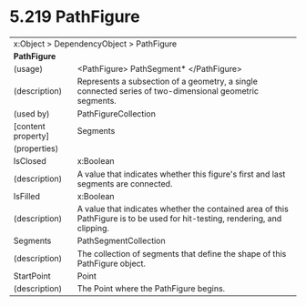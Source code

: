 <html dir="LTR" xmlns:mshelp="http://msdn.microsoft.com/mshelp" xmlns:ddue="http://ddue.schemas.microsoft.com/authoring/2003/5" xmlns:xlink="http://www.w3.org/1999/xlink" xmlns:tool="http://www.microsoft.com/tooltip">

<body>
 <input type="hidden" id="userDataCache" class="userDataStyle">
 <input type="hidden" id="hiddenScrollOffset">
 <img id="dropDownImage" style="display:none; height:0; width:0;" src="../local/drpdown.gif">
 <img id="dropDownHoverImage" style="display:none; height:0; width:0;" src="../local/drpdown_orange.gif">
 <img id="collapseImage" style="display:none; height:0; width:0;" src="../local/collapse.gif">
 <img id="expandImage" style="display:none; height:0; width:0;" src="../local/exp.gif">
 <img id="collapseAllImage" style="display:none; height:0; width:0;" src="../local/collall.gif">
 <img id="expandAllImage" style="display:none; height:0; width:0;" src="../local/expall.gif">
 <img id="copyImage" style="display:none; height:0; width:0;" src="../local/copycode.gif">
 <img id="copyHoverImage" style="display:none; height:0; width:0;" src="../local/copycodeHighlight.gif">
 <div id="header"><h1 class="heading">5.219 PathFigure</h1></div>

 <div id="mainSection">
 <div id="mainBody">
 <div id="allHistory" class="saveHistory" onsave="saveAll()" onload="loadAll()"></div>
 <p xmlns:wsd="http://wsdev.schemas.microsoft.com/authoring/2008/2" xmlns:msxsl="urn:schemas-microsoft-com:xslt" xmlns:script="urn:script" xmlns:build="urn:build">
 </p>
 <div id="sectionSection0" class="section" name="collapseableSection">
 <content xmlns="http://ddue.schemas.microsoft.com/authoring/2003/5" xmlns:wsd="http://wsdev.schemas.microsoft.com/authoring/2008/2" xmlns:msxsl="urn:schemas-microsoft-com:xslt" xmlns:script="urn:script" xmlns:build="urn:build">
 </content>
 </div>
 <div id="sectionSection1" class="section" name="collapseableSection">
 <content xmlns="http://ddue.schemas.microsoft.com/authoring/2003/5" xmlns:wsd="http://wsdev.schemas.microsoft.com/authoring/2008/2" xmlns:msxsl="urn:schemas-microsoft-com:xslt" xmlns:script="urn:script" xmlns:build="urn:build">
 <table class="ProtocolAuthoredTable" xmlns="">
 <tr><td colspan="2">
<mshelp:link keywords="55aacd72-e114-4aa1-b774-3f7ded5e1f7d" tabindex="0">x:Object</mshelp:link> &gt; <mshelp:link keywords="c4d521a5-4c74-448c-997c-0e9e9c99e9b7" tabindex="0">DependencyObject</mshelp:link> &gt; <mshelp:link keywords="0bc2301c-e903-44fc-ba0d-d062519b904c" tabindex="0">PathFigure</mshelp:link> </td>
 </tr>
 <tr><td colspan="2">
 <b>PathFigure</b> </td>
 </tr>
 <tr><td><div class="indent0">(usage)</div></td>
 <td>&lt;PathFigure&gt; <mshelp:link keywords="9cbce285-fe5f-485d-bb2a-5a0d5bc1a91f" tabindex="0">PathSegment</mshelp:link>* &lt;/PathFigure&gt;</td>
 </tr>
 <tr><td><div class="indent0">(description)</div></td>
 <td>Represents a subsection of a geometry, a single connected series of two-dimensional geometric segments.</td>
 </tr>
 <tr><td><div class="indent0">(used by)</div></td>
 <td><mshelp:link keywords="f34b6002-3e98-4e3a-bbb7-d8604665687d" tabindex="0">PathFigureCollection</mshelp:link></td>
 </tr>
 <tr><td><div class="indent0">[content property]</div></td>
 <td><mshelp:link keywords="0bc2301c-e903-44fc-ba0d-d062519b904c" tabindex="0">Segments</mshelp:link></td>
 </tr>
 <tr><td><div class="indent0">(properties)</div></td>
 <td></td>
 </tr>
 <tr><td><div class="indent2">IsClosed</div></td>
 <td><mshelp:link keywords="c052ee98-5d1a-451f-98f3-838ac0dca971" tabindex="0">x:Boolean</mshelp:link></td>
 </tr>
 <tr><td><div class="indent4">(description)</div></td>
 <td>A value that indicates whether this figure's first and last segments are connected.</td>
 </tr>
 <tr><td><div class="indent2">IsFilled</div></td>
 <td><mshelp:link keywords="c052ee98-5d1a-451f-98f3-838ac0dca971" tabindex="0">x:Boolean</mshelp:link></td>
 </tr>
 <tr><td><div class="indent4">(description)</div></td>
 <td>A value that indicates whether the contained area of this PathFigure is to be used for hit-testing, rendering, and clipping.</td>
 </tr>
 <tr><td><div class="indent2">Segments</div></td>
 <td><mshelp:link keywords="1ecf915d-0ebf-4acc-a3d5-2dd07ce8d1b0" tabindex="0">PathSegmentCollection</mshelp:link></td>
 </tr>
 <tr><td><div class="indent4">(description)</div></td>
 <td>The collection of segments that define the shape of this PathFigure object.</td>
 </tr>
 <tr><td><div class="indent2">StartPoint</div></td>
 <td><mshelp:link keywords="98714065-5712-4880-ae88-3489eab5d6c3" tabindex="0">Point</mshelp:link></td>
 </tr>
 <tr><td><div class="indent4">(description)</div></td>
 <td>The Point where the PathFigure begins.</td>
 </tr>
</table>
 </content>
 </div>
 <!--[if gte IE 5]>
 <tool:tip element="languageFilterToolTip" avoidmouse="false"/>
 <![endif]-->
 </div>
 <a name="feedback"></a><span></span>
 </div>
</body></html>
